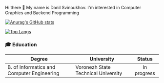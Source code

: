 Hi there 👋 My name is Danil Svinoukhov. I'm interested in Computer Graphics and Backend Programming

[![Anurag's GitHub stats](https://github-readme-stats.vercel.app/api?username=NeDonil&show_icons=true&theme=react&count_private=true&hide=stars)](https://github.com/anuraghazra/github-readme-stats)

[![Top Langs](https://github-readme-stats.vercel.app/api/top-langs/?username=NeDonil&layout=compact&theme=react&card_width=500)](https://github.com/anuraghazra/github-readme-stats)

### :mortar_board: Education
| Degree                                     | University                           |  Status     |
| ------------------------------------------ | ------------------------------------ | :---------: |
| B. of Informatics and Сomputer Engineering | Voronezh State Technical University  | In progress |

